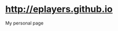 # http://eplayers.github.io
My personal page

<!DOCTYPE html>
<html lang="pt-br">

<head>
    <meta charset="UTF-8">
    <meta name="viewport" content="width=device-width, initial-scale=1.0">
    <title>E-Players - Cadastro</title>
    <link href="https://fonts.googleapis.com/css?family=Titillium+Web:400,700&display=swap" rel="stylesheet">
    <script src="https://kit.fontawesome.com/2faae0d38b.js" crossorigin="anonymous"></script>
    <link rel="stylesheet" href="css/style.css">
</head>
